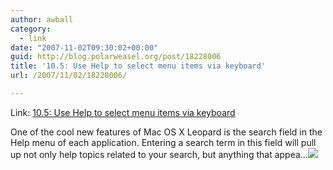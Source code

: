 ```yaml
---
author: awball
category:
  - link
date: "2007-11-02T09:30:02+00:00"
guid: http://blog.polarweasel.org/post/18228006
title: '10.5: Use Help to select menu items via keyboard'
url: /2007/11/02/18228006/

---
```

Link: [10.5: Use Help to select menu items via keyboard](http://feeds.macworld.com/~r/macosxhints/leopard/~3/178767697/article.php)

One of the cool new features of Mac OS X Leopard is the search field in the Help menu of each application. Entering a search term in this field will pull up not only help topics related to your search, but anything that appea…![](http://feeds.macworld.com/~r/macosxhints/leopard/~4/178767697)
